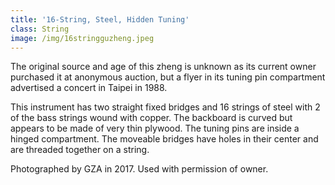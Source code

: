 ```yaml
---
title: '16-String, Steel, Hidden Tuning'
class: String
image: /img/16stringguzheng.jpeg
---
```

The original source and age of this zheng is unknown as its current owner purchased it at anonymous auction, but a flyer in its tuning pin compartment advertised a concert in Taipei in 1988.

This instrument has two straight fixed bridges and 16 strings of steel with 2 of the bass strings wound with copper. The backboard is curved but appears to be made of very thin plywood. The tuning pins are inside a hinged compartment. The moveable bridges have holes in their center and are threaded together on a string.

Photographed by GZA in 2017. Used with permission of owner.
